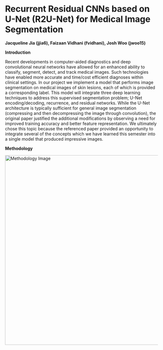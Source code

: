 # Recurrent Residual CNNs based on U-Net (R2U-Net) for Medical Image Segmentation 

**Jacqueline Jia (jjia6), Faizaan Vidhani (fvidhani), Josh Woo (jwoo15)**
 
**Introduction**

Recent developments in computer-aided diagnostics and deep convolutional neural networks have allowed for an enhanced ability to classify, segment, detect, and track medical images. Such technologies have enabled more accurate and time/cost efficient diagnoses within clinical settings. In our project we implement a model that performs image segmentation on medical images of skin lesions, each of which is provided a corresponding label. This model will integrate three deep learning techniques to address this supervised segmentation problem; U-Net encoding/decoding, recurrence, and residual networks. While the U-Net architecture is typically sufficient for general image segmentation (compressing and then decompressing the image through convolution), the original paper justified the additional modifications by observing a need for improved training accuracy and better feature representation. We ultimately chose this topic because the referenced paper provided an opportunity to integrate several of the concepts which we have learned this semester into a single model that produced impressive images. 

**Methodology**


<img width="626" style="display: block; margin: 0 auto" alt="Methodology Image" src="https://user-images.githubusercontent.com/39887209/211691371-d582ed30-1f7e-4c33-9793-fead40d784d0.png">
